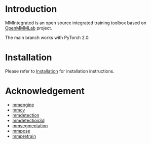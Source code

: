 # Introduction
MMIntegrated is an open source integrated training toolbox based on [OpenMMMLab](https://openmmlab.com/) project.

The main branch works with PyTorch 2.0.

# Installation
Please refer to [Installation](./docs/installation.md) for installation instructions.

# Acknowledgement
- [mmengine](https://github.com/open-mmlab/mmengine)
- [mmcv](https://github.com/open-mmlab/mmcv)
- [mmdetection](https://github.com/open-mmlab/mmdetection)
- [mmdetection3d](https://github.com/open-mmlab/mmdetection3d)
- [mmsegmentation](https://github.com/open-mmlab/mmsegmentation)
- [mmpose](https://github.com/open-mmlab/mmpose)
- [mmpretrain](https://github.com/open-mmlab/mmpretrain)
